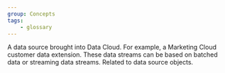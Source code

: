 ```yaml
---
group: Concepts
tags:
    - glossary
---
```

A data source brought into Data Cloud. For example, a Marketing Cloud customer data extension. These data streams can be based on batched data or streaming data streams. Related to data source objects.